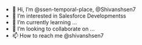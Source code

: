 - 👋 Hi, I’m @ssen-temporal-place, @Shivanshsen7
- 👀 I’m interested in Salesforce Developmentss
- 🌱 I’m currently learning ...
- 💞️ I’m looking to collaborate on ...
- 📫 How to reach me @shivanshsen7